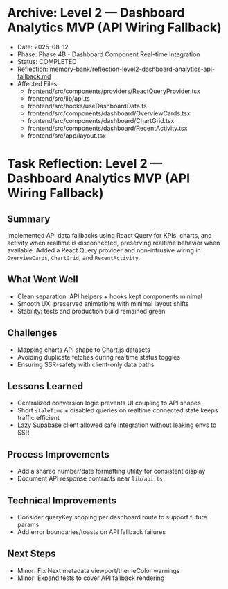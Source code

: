 # Archive: Level 2 — Dashboard Analytics MVP (API Wiring Fallback)

- Date: 2025-08-12
- Phase: Phase 4B - Dashboard Component Real-time Integration
- Status: COMPLETED
- Reflection: [memory-bank/reflection-level2-dashboard-analytics-api-fallback.md](../../memory-bank/reflection-level2-dashboard-analytics-api-fallback.md)
- Affected Files:
  - frontend/src/components/providers/ReactQueryProvider.tsx
  - frontend/src/lib/api.ts
  - frontend/src/hooks/useDashboardData.ts
  - frontend/src/components/dashboard/OverviewCards.tsx
  - frontend/src/components/dashboard/ChartGrid.tsx
  - frontend/src/components/dashboard/RecentActivity.tsx
  - frontend/src/app/layout.tsx

# Task Reflection: Level 2 — Dashboard Analytics MVP (API Wiring Fallback)

## Summary
Implemented API data fallbacks using React Query for KPIs, charts, and activity when realtime is disconnected, preserving realtime behavior when available. Added a React Query provider and non-intrusive wiring in `OverviewCards`, `ChartGrid`, and `RecentActivity`.

## What Went Well
- Clean separation: API helpers + hooks kept components minimal
- Smooth UX: preserved animations with minimal layout shifts
- Stability: tests and production build remained green

## Challenges
- Mapping charts API shape to Chart.js datasets
- Avoiding duplicate fetches during realtime status toggles
- Ensuring SSR-safety with client-only data paths

## Lessons Learned
- Centralized conversion logic prevents UI coupling to API shapes
- Short `staleTime` + disabled queries on realtime connected state keeps traffic efficient
- Lazy Supabase client allowed safe integration without leaking envs to SSR

## Process Improvements
- Add a shared number/date formatting utility for consistent display
- Document API response contracts near `lib/api.ts`

## Technical Improvements
- Consider queryKey scoping per dashboard route to support future params
- Add error boundaries/toasts on API fallback failures

## Next Steps
- Minor: Fix Next metadata viewport/themeColor warnings
- Minor: Expand tests to cover API fallback rendering

